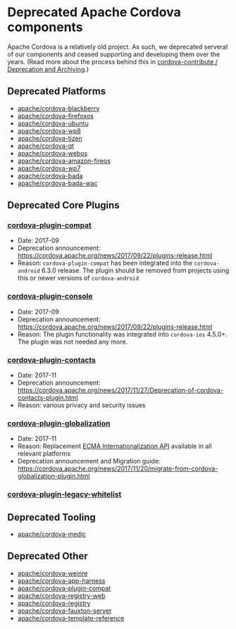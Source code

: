 # Deprecated Apache Cordova components

Apache Cordova is a relatively old project. As such, we deprecated serveral of our components and ceased supporting and developing them over the years. (Read more about the process behind this in [cordova-contribute / Deprecation and Archiving](https://github.com/apache/cordova-contribute/blob/master/deprecation.md).)

## Deprecated Platforms

- [apache/cordova-blackberry](https://github.com/apache/cordova-blackberry)
- [apache/cordova-firefoxos](https://github.com/apache/cordova-firefoxos)
- [apache/cordova-ubuntu](https://github.com/apache/cordova-ubuntu)
- [apache/cordova-wp8](https://github.com/apache/cordova-wp8)
- [apache/cordova-tizen](https://github.com/apache/cordova-tizen)
- [apache/cordova-qt](https://github.com/apache/cordova-qt)
- [apache/cordova-webos](https://github.com/apache/cordova-webos)
- [apache/cordova-amazon-fireos](https://github.com/apache/cordova-amazon-fireos)
- [apache/cordova-wp7](https://github.com/apache/cordova-wp7)
- [apache/cordova-bada](https://github.com/apache/cordova-bada)
- [apache/cordova-bada-wac](https://github.com/apache/cordova-bada-wac)

## Deprecated Core Plugins

### [cordova-plugin-compat](https://github.com/apache/cordova-plugin-compat)

- Date: 2017-09
- Deprecation announcement: https://cordova.apache.org/news/2017/09/22/plugins-release.html
- Reason: `cordova-plugin-compat` has been integrated into the `cordova-android` 6.3.0 release. The plugin should be removed from projects using this or newer versions of `cordova-android`

### [cordova-plugin-console](https://github.com/apache/cordova-plugin-console)

- Date: 2017-09
- Deprecation announcement: https://cordova.apache.org/news/2017/09/22/plugins-release.html
- Reason: The plugin functionality was integrated into `cordova-ios` 4.5.0+. The plugin was not needed any more.

### [cordova-plugin-contacts](https://github.com/apache/cordova-plugin-contacts)

- Date: 2017-11
- Deprecation announcement: https://cordova.apache.org/news/2017/11/27/Deprecation-of-cordova-contacts-plugin.html
- Reason: various privacy and security issues

### [cordova-plugin-globalization](https://github.com/apache/cordova-plugin-globalization)

- Date: 2017-11
- Reason: Replacement [ECMA Internationalization API](https://www.ecma-international.org/ecma-402/1.0/) available in all relevant platforms
- Deprecation announcement and Migration guide: https://cordova.apache.org/news/2017/11/20/migrate-from-cordova-globalization-plugin.html

### [cordova-plugin-legacy-whitelist](https://github.com/apache/cordova-plugin-legacy-whitelist)

## Deprecated Tooling

- [apache/cordova-medic](https://github.com/apache/cordova-medic)

## Deprecated Other

- [apache/cordova-weinre](https://github.com/apache/cordova-weinre)
- [apache/cordova-app-harness](https://github.com/apache/cordova-app-harness)
- [apache/cordova-plugin-compat](https://github.com/apache/cordova-plugin-compat)
- [apache/cordova-registry-web](https://github.com/apache/cordova-registry-web)
- [apache/cordova-registry](https://github.com/apache/cordova-registry)
- [apache/cordova-fauxton-server](https://github.com/apache/cordova-fauxton-server)
- [apache/cordova-template-reference](https://github.com/apache/cordova-template-reference)
